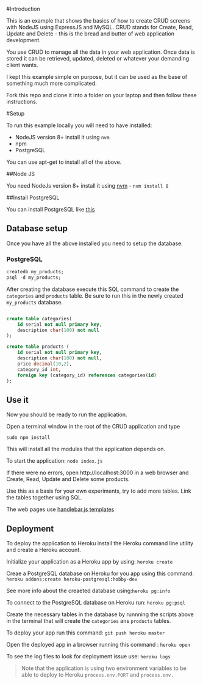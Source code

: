 #Introduction

This is an example that shows the basics of how to create CRUD screens with NodeJS using ExpressJS and MySQL. CRUD stands for Create, Read, Update and Delete - this is the bread and butter of web application development.

You use CRUD to manage all the data in your web application. Once data is stored it can be retrieved, updated, deleted or whatever your demanding client wants.

I kept this example simple on purpose, but it can be used as the base of something much more complicated.

Fork this repo and clone it into a folder on your laptop and then follow these instructions.

#Setup

To run this example locally you will need to have installed:

* NodeJS version 8+ install it using `nvm`
* npm
* PostgreSQL

You can use apt-get to install all of the above.

##Node JS

You need NodeJs version 8+  install it using [nvm](https://github.com/creationix/nvm) - `nvm install 8`

##Install PostgreSQL

You can install PostgreSQL like [this]()

## Database setup

Once you have all the above installed you need to setup the database.

### PostgreSQL

```sql
createdb my_products;
psql -d my_products;
```

After creating the database execute this SQL command to create the `categories` and `products` table. Be sure to run this in the newly created `my_products` database.

```sql

create table categories(
	id serial not null primary key,
	description char(100) not null
);

create table products (
	id serial not null primary key,
    description char(100) not null,
	price decimal(10,2),
	category_id int,
	foreign key (category_id) references categories(id)
);

```


## Use it

Now you should be ready to run the application.

Open a terminal window in the root of the CRUD application and type

`sudo npm install `

This will install all the modules that the application depends on.

To start the application: `node index.js`

If there were no errors, open http://localhost:3000 in a web browser and Create, Read, Update and Delete some products.

Use this as a basis for your own experiments, try to add more tables. Link the tables together using SQL.

The web pages use [handlebar.js templates](http://handlebarsjs.com/)

## Deployment

To deploy the application to Heroku install the Heroku command line utility and create a Heroku account.

Initialize your application as a Heroku app by using: `heroku create`

Creae a PostgreSQL database on Heroku for you app using this command: `heroku addons:create heroku-postgresql:hobby-dev`

See more info about the creaeted database using:`heroku pg:info`

To connect to the PostgreSQL database on Heroku run: `heroku pg:psql`

Create the necessary tables in the database by runnning the scripts above in the terminal that will create the `categories` ans `products` tables.

To deploy your app run this command: `git push heroku master`

Open the deployed app in a browser running this command : `heroku open`

To see the log files to look for deployment issue use: `heroku logs`

> Note that the application is using two environment variables to be able to deploy to Heroku `process.env.PORT` and `process.env.`
